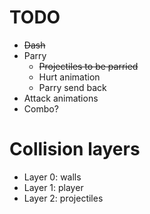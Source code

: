 # TODO
* ~~Dash~~
* Parry
    * ~~Projectiles to be parried~~
    * Hurt animation
    * Parry send back
* Attack animations
* Combo?
# Collision layers
* Layer 0: walls
* Layer 1: player
* Layer 2: projectiles